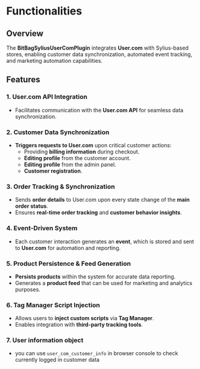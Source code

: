 # Functionalities 

## Overview
The **BitBagSyliusUserComPlugin** integrates **User.com** with Sylius-based stores, enabling customer data synchronization, automated event tracking, and marketing automation capabilities.

## Features

### 1. User.com API Integration
- Facilitates communication with the **User.com API** for seamless data synchronization.

### 2. Customer Data Synchronization
- **Triggers requests to User.com** upon critical customer actions:
    - Providing **billing information** during checkout.
    - **Editing profile** from the customer account.
    - **Editing profile** from the admin panel.
    - **Customer registration**.

### 3. Order Tracking & Synchronization
- Sends **order details** to User.com upon every state change of the **main order status**.
- Ensures **real-time order tracking** and **customer behavior insights**.

### 4. Event-Driven System
- Each customer interaction generates an **event**, which is stored and sent to **User.com** for automation and reporting.

### 5. Product Persistence & Feed Generation
- **Persists products** within the system for accurate data reporting.
- Generates a **product feed** that can be used for marketing and analytics purposes.

### 6. Tag Manager Script Injection
- Allows users to **inject custom scripts** via **Tag Manager**.
- Enables integration with **third-party tracking tools**.

### 7. User information object 
- you can use `user_com_customer_info` in browser console to check currently logged in customer data
